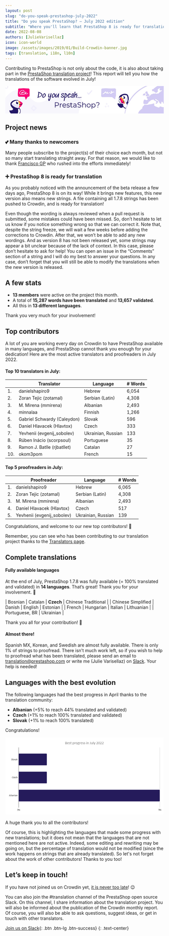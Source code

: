 ```yaml
---
layout: post
slug: "do-you-speak-prestashop-july-2022"
title: "Do you speak PrestaShop? – July 2022 edition"
subtitle: "Where you'll learn that PrestaShop 8 is ready for translation"
date: 2022-08-08
authors: [JulieVarisellaz]
icon: icon-world
image: /assets/images/2019/01/Build-Crowdin-banner.jpg
tags: [translation, i18n, l10n]
---
```


Contributing to PrestaShop is not only about the code, it is also about taking part in the [PrestaShop translation project](https://crowdin.com/project/prestashop-official)! This report will tell you how the translations of the software evolved in July!

![Crowdin Monthly banner](/assets/images/2019/01/Build-Crowdin-banner.jpg)


## Project news

### 💕 Many thanks to newcomers

Many people subscribe to the project(s) of their choice each month, but not so many start translating straight away. For that reason, we would like to thank [Francisco GP](https://crowdin.com/profile/iguannaweb) who rushed into the efforts immediately! 

### ➕ PrestaShop 8 is ready for translation

As you probably noticed with the announcement of the beta release a few days ago, PrestaShop 8 is on its way! While it brings new features, this new version also means new strings. A file containing all 1.7.8 strings has been pushed to Crowdin, and is ready for translation!

Even though the wording is always reviewed when a pull request is submitted, some mistakes could have been missed. So, don’t hesitate to let us know if you notice something wrong so that we can correct it. Note that, despite the string freeze, we will wait a few weeks before adding the corrections to Crowdin. After that, we won’t be able to add any new wordings. 
And as version 8 has not been released yet, some strings may appear a bit unclear because of the lack of context. In this case, please don’t hesitate to ask for help! You can open an issue in the “Comments” section of a string and I will do my best to answer your questions. In any case, don’t forget that you will still be able to modify the translations when the new version is released.



## A few stats
 
* **13 members** were active on the project this month.
* A total of **15,287 words have been translated** and **13,657 validated**.
* All this in **13 different languages**.
 
Thank you very much for your involvement!

## Top contributors
 
A lot of you are working every day on Crowdin to have PrestaShop available in many languages, and PrestaShop cannot thank you enough for your dedication! Here are the most active translators and proofreaders in July 2022.
 
#### Top 10 translators in July:
 
| |Translator | Language | # Words
|-|---------- | -------- | ----------------
| 1. | danielshapiro9 | Hebrew | 6,054
| 2. | Zoran Tejic (zotamal) | Serbian (Latin) | 4,308
| 3. | M. Mirena (mmirena) | Albanian | 2,493
| 4. | minnalaa | Finnish | 1,266
| 5. | Gabriel Schwardy (Caleydon) | Slovak | 596
| 6. | Daniel Hlavacek (Hlavtox) | Czech | 333
| 7. | Yevhenii (evgenij_sobolev) | Ukrainian, Russian | 133
| 8. | Rúben Inácio (scorpsoul) | Portuguese | 35
| 9. | Ramon J. Batlle (rjbatllet) | Catalan | 27
| 10. | okom3pom | French | 15


#### Top 5 proofreaders in July:
 
| | Proofreader | Language | # Words
|-| ---------- | -------- | ----------------
| 1. | danielshapiro9 | Hebrew | 6,065
| 2. | Zoran Tejic (zotamal) | Serbian (Latin) | 4,308
| 3. | M. Mirena (mmirena) | Albanian | 2,493
| 4. | Daniel Hlavacek (Hlavtox) | Czech | 517
| 5. | Yevhenii (evgenij_sobolev) | Ukrainian, Russian | 139


Congratulations, and welcome to our new top contributors! :clap:
 
Remember, you can see who has been contributing to our translation project thanks to the [Translators page](https://translators.prestashop.com/).
 
## Complete translations
 
#### Fully available languages
 
At the end of July, PrestaShop 1.7.8 was fully available (= 100% translated and validated) in **14 languages**. That’s great! Thank you for your involvement. :tada:
 
| Bosnian | Catalan | **Czech** | Chinese Traditional | 
| Chinese Simplified | Danish | English | Estonian | 
| French | Hungarian | Italian | Lithuanian | 
| Portuguese, BR | Ukrainian |

Thank you all for your contribution! :muscle: 

#### Almost there!

Spanish MX, Korean, and Swedish are almost fully available. There is only 1% of strings to proofread. 
There isn’t much work left, so if you wish to help to proofread what has been translated, please send an email to translation@prestashop.com or write me (Julie Varisellaz) on [Slack](https://join.slack.com/t/prestashop/shared_invite/zt-1aknrecdu-2jS1sCOKDhOVk2UOhpzmfg). Your help is needed!

## Languages with the best evolution

The following languages had the best progress in April thanks to the translation community:
 
* **Albanian** (+5% to reach 44% translated and validated) 
* **Czech** (+1% to reach 100% translated and validated)
* **Slovak** (+1% to reach 100% translated)


Congratulations! 

![Best translation progress in July 2022](/assets/images/2022/08/build-crowdin-progress-july22.png)

A huge thank you to all the contributors!
 
Of course, this is highlighting the languages that made some progress with new translations; but it does not mean that the languages that are not mentioned here are not active. Indeed, some editing and rewriting may be going on, but the percentage of translation would not be modified (since the work happens on strings that are already translated). So let's not forget about the work of other contributors! Thanks to you too!


## Let’s keep in touch!

If you have not joined us on Crowdin yet, [it is never too late](https://crowdin.com/project/prestashop-official)! :wink:

You can also join the #translation channel of the PrestaShop open source Slack. On this channel, I share information about the translation project. You will also be informed about the publication of the Crowdin monthly report. Of course, you will also be able to ask questions, suggest ideas, or get in touch with other translators.

[Join us on Slack](https://join.slack.com/t/prestashop/shared_invite/zt-1cgzpovnr-uFJrEIkrV8SVy35wkQ4y7Q){: .btn .btn-lg .btn-success}
{: .text-center}

